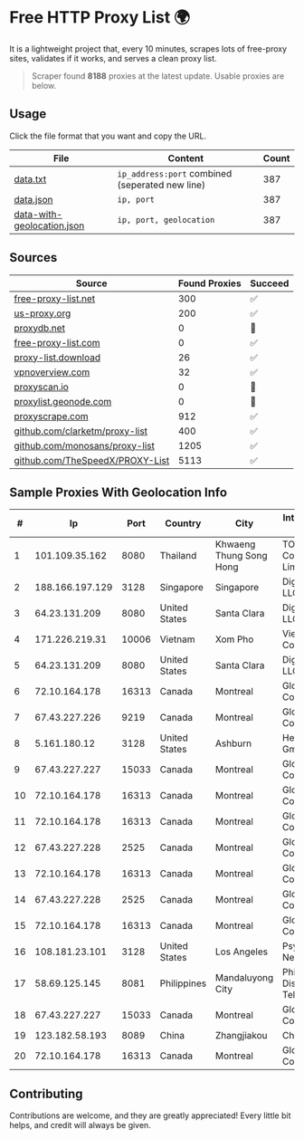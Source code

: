 
# Free HTTP Proxy List 🌍

It is a lightweight project that, every 10 minutes, scrapes lots of free-proxy sites, validates if it works, and serves a clean proxy list.


> Scraper found **8188** proxies at the latest update. Usable proxies are below.

## Usage

Click the file format that you want and copy the URL.


|File|Content|Count|
|----|-------|-----|
|[data.txt](https://raw.githubusercontent.com/themiralay/Proxy-List-World/master/data.txt)|`ip_address:port` combined (seperated new line)|387|
|[data.json](https://raw.githubusercontent.com/themiralay/Proxy-List-World/master/data.json)|`ip, port`|387|
|[data-with-geolocation.json](https://raw.githubusercontent.com/themiralay/Proxy-List-World/master/data-with-geolocation.json)|`ip, port, geolocation`|387|

## Sources

|Source|Found Proxies|Succeed|
|------|-------------|-------|
|[free-proxy-list.net](https://free-proxy-list.net)|300|✅|
|[us-proxy.org](https://www.us-proxy.org)|200|✅|
|[proxydb.net](http://proxydb.net)|0|🚫|
|[free-proxy-list.com](https://free-proxy-list.com/?page=&port=&type%5B%5D=http&type%5B%5D=https&up_time=0&search=Search)|0|✅|
|[proxy-list.download](https://www.proxy-list.download/HTTP)|26|✅|
|[vpnoverview.com](https://vpnoverview.com/privacy/anonymous-browsing/free-proxy-servers)|32|✅|
|[proxyscan.io](https://www.proxyscan.io)|0|🚫|
|[proxylist.geonode.com](https://proxylist.geonode.com/api/proxy-list?limit=300&page=1&sort_by=lastChecked&sort_type=desc&protocols=http,https)|0|🚫|
|[proxyscrape.com](https://api.proxyscrape.com/v2/?request=displayproxies&protocol=http&timeout=10000&country=all&ssl=all&anonymity=all)|912|✅|
|[github.com/clarketm/proxy-list](https://raw.githubusercontent.com/clarketm/proxy-list/master/proxy-list-raw.txt)|400|✅|
|[github.com/monosans/proxy-list](https://raw.githubusercontent.com/monosans/proxy-list/main/proxies/http.txt)|1205|✅|
|[github.com/TheSpeedX/PROXY-List](https://raw.githubusercontent.com/TheSpeedX/PROXY-List/master/http.txt)|5113|✅|


## Sample Proxies With Geolocation Info

|#|Ip|Port|Country|City|Internet Service Provider|
|-|--|----|-------|----|-------------------------|
|1|101.109.35.162|8080|Thailand|Khwaeng Thung Song Hong|TOT Public Company Limited|
|2|188.166.197.129|3128|Singapore|Singapore|DigitalOcean, LLC|
|3|64.23.131.209|8080|United States|Santa Clara|DigitalOcean, LLC|
|4|171.226.219.31|10006|Vietnam|Xom Pho|Viettel Corporation|
|5|64.23.131.209|8080|United States|Santa Clara|DigitalOcean, LLC|
|6|72.10.164.178|16313|Canada|Montreal|GloboTech Communications|
|7|67.43.227.226|9219|Canada|Montreal|GloboTech Communications|
|8|5.161.180.12|3128|United States|Ashburn|Hetzner Online GmbH|
|9|67.43.227.227|15033|Canada|Montreal|GloboTech Communications|
|10|72.10.164.178|16313|Canada|Montreal|GloboTech Communications|
|11|72.10.164.178|16313|Canada|Montreal|GloboTech Communications|
|12|67.43.227.228|2525|Canada|Montreal|GloboTech Communications|
|13|72.10.164.178|16313|Canada|Montreal|GloboTech Communications|
|14|67.43.227.228|2525|Canada|Montreal|GloboTech Communications|
|15|72.10.164.178|16313|Canada|Montreal|GloboTech Communications|
|16|108.181.23.101|3128|United States|Los Angeles|Psychz Networks|
|17|58.69.125.145|8081|Philippines|Mandaluyong City|Philippine Long Distance Telephone Co.|
|18|67.43.227.227|15033|Canada|Montreal|GloboTech Communications|
|19|123.182.58.193|8089|China|Zhangjiakou|China Telecom|
|20|72.10.164.178|16313|Canada|Montreal|GloboTech Communications|



## Contributing

Contributions are welcome, and they are greatly appreciated! Every
little bit helps, and credit will always be given.

